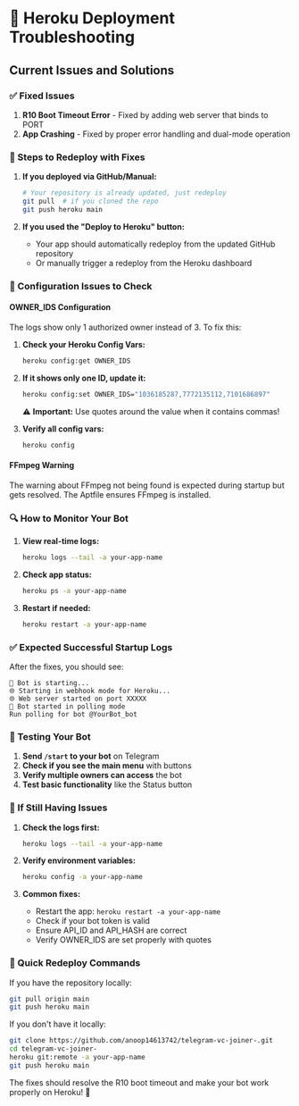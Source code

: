 # 🔧 Heroku Deployment Troubleshooting

## Current Issues and Solutions

### ✅ Fixed Issues
1. **R10 Boot Timeout Error** - Fixed by adding web server that binds to PORT
2. **App Crashing** - Fixed by proper error handling and dual-mode operation

### 🔄 Steps to Redeploy with Fixes

1. **If you deployed via GitHub/Manual:**
   ```bash
   # Your repository is already updated, just redeploy
   git pull  # if you cloned the repo
   git push heroku main
   ```

2. **If you used the "Deploy to Heroku" button:**
   - Your app should automatically redeploy from the updated GitHub repository
   - Or manually trigger a redeploy from the Heroku dashboard

### 🔧 Configuration Issues to Check

#### OWNER_IDS Configuration
The logs show only 1 authorized owner instead of 3. To fix this:

1. **Check your Heroku Config Vars:**
   ```bash
   heroku config:get OWNER_IDS
   ```

2. **If it shows only one ID, update it:**
   ```bash
   heroku config:set OWNER_IDS="1036185287,7772135112,7101686897"
   ```
   ⚠️ **Important:** Use quotes around the value when it contains commas!

3. **Verify all config vars:**
   ```bash
   heroku config
   ```

#### FFmpeg Warning
The warning about FFmpeg not being found is expected during startup but gets resolved. The Aptfile ensures FFmpeg is installed.

### 🔍 How to Monitor Your Bot

1. **View real-time logs:**
   ```bash
   heroku logs --tail -a your-app-name
   ```

2. **Check app status:**
   ```bash
   heroku ps -a your-app-name
   ```

3. **Restart if needed:**
   ```bash
   heroku restart -a your-app-name
   ```

### ✅ Expected Successful Startup Logs

After the fixes, you should see:
```
🤖 Bot is starting...
🌐 Starting in webhook mode for Heroku...
🌐 Web server started on port XXXXX
🤖 Bot started in polling mode
Run polling for bot @YourBot_bot
```

### 🎯 Testing Your Bot

1. **Send `/start` to your bot** on Telegram
2. **Check if you see the main menu** with buttons
3. **Verify multiple owners can access** the bot
4. **Test basic functionality** like the Status button

### 🚨 If Still Having Issues

1. **Check the logs first:**
   ```bash
   heroku logs --tail -a your-app-name
   ```

2. **Verify environment variables:**
   ```bash
   heroku config -a your-app-name
   ```

3. **Common fixes:**
   - Restart the app: `heroku restart -a your-app-name`
   - Check if your bot token is valid
   - Ensure API_ID and API_HASH are correct
   - Verify OWNER_IDS are set properly with quotes

### 🔄 Quick Redeploy Commands

If you have the repository locally:
```bash
git pull origin main
git push heroku main
```

If you don't have it locally:
```bash
git clone https://github.com/anoop14613742/telegram-vc-joiner-.git
cd telegram-vc-joiner-
heroku git:remote -a your-app-name
git push heroku main
```

The fixes should resolve the R10 boot timeout and make your bot work properly on Heroku! 🎉
